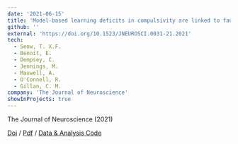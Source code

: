 ```yaml
---
date: '2021-06-15'
title: 'Model-based learning deficits in compulsivity are linked to faulty representations of task structure'
github: ''
external: 'https://doi.org/10.1523/JNEUROSCI.0031-21.2021'
tech:
  - Seow, T. X.F.
  - Benoit, E.
  - Dempsey, C.
  - Jennings, M.
  - Maxwell, A.
  - O'Connell, R.
  - Gillan, C. M.
company: 'The Journal of Neuroscience'
showInProjects: true
---
```


The Journal of Neuroscience (2021)

[Doi](https://doi.org/10.1523/JNEUROSCI.0031-21.2021) / [Pdf](/files/2020-06-15-Model-based-learning-deficits-in-compulsivity-are-linked-to-faulty-rep.pdf) / [Data & Analysis Code](https://osf.io/mx9kf/)
